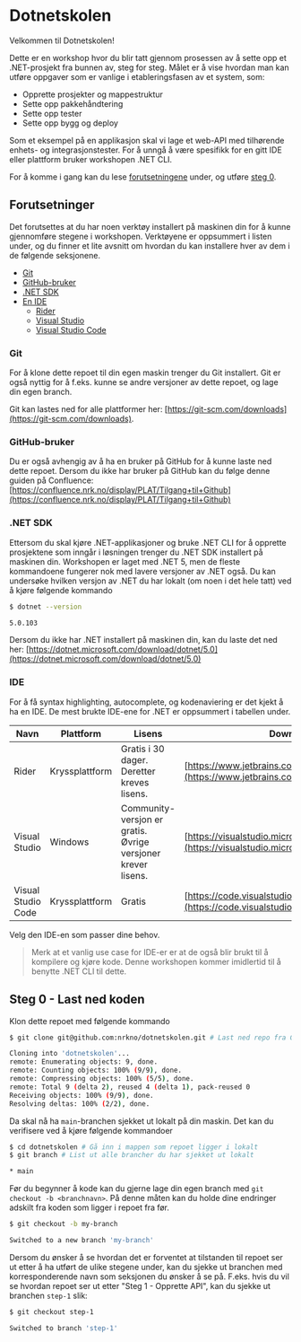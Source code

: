 # Dotnetskolen

Velkommen til Dotnetskolen!

Dette er en workshop hvor du blir tatt gjennom prosessen av å sette opp et .NET-prosjekt fra bunnen av, steg for steg. Målet er å vise hvordan man kan utføre oppgaver som er vanlige i etableringsfasen av et system, som:

- Opprette prosjekter og mappestruktur
- Sette opp pakkehåndtering
- Sette opp tester
- Sette opp bygg og deploy

Som et eksempel på en applikasjon skal vi lage et web-API med tilhørende enhets- og integrasjonstester. For å unngå å være spesifikk for en gitt IDE eller plattform bruker workshopen .NET CLI.

For å komme i gang kan du lese [forutsetningene](#Forutsetninger) under, og utføre [steg 0](#steg-0---last-ned-koden).

## Forutsetninger

Det forutsettes at du har noen verktøy installert på maskinen din for å kunne gjennomføre stegene i workshopen. Verktøyene er oppsummert i listen under, og du finner et lite avsnitt om hvordan du kan installere hver av dem i de følgende seksjonene.

- [Git](#Git)
- [GitHub-bruker](#GitHub-bruker)
- [.NET SDK](#NET-SDK)
- [En IDE](#IDE)
  - [Rider](https://www.jetbrains.com/rider/download)
  - [Visual Studio](https://visualstudio.microsoft.com/vs/community)
  - [Visual Studio Code](https://code.visualstudio.com/download)

### Git

For å klone dette repoet til din egen maskin trenger du Git installert. Git er også nyttig for å f.eks. kunne se andre versjoner av dette repoet, og lage din egen branch.

Git kan lastes ned for alle plattformer her: [https://git-scm.com/downloads](https://git-scm.com/downloads).

### GitHub-bruker

Du er også avhengig av å ha en bruker på GitHub for å kunne laste ned dette repoet. Dersom du ikke har bruker på GitHub kan du følge denne guiden på Confluence: [https://confluence.nrk.no/display/PLAT/Tilgang+til+Github](https://confluence.nrk.no/display/PLAT/Tilgang+til+Github)

### .NET SDK

Ettersom du skal kjøre .NET-applikasjoner og bruke .NET CLI for å opprette prosjektene som inngår i løsningen trenger du .NET SDK installert på maskinen din. Workshopen er laget med .NET 5, men de fleste kommandoene fungerer nok med lavere versjoner av .NET også. Du kan undersøke hvilken versjon av .NET du har lokalt (om noen i det hele tatt) ved å kjøre følgende kommando

``` bash
$ dotnet --version

5.0.103
```

Dersom du ikke har .NET installert på maskinen din, kan du laste det ned her: [https://dotnet.microsoft.com/download/dotnet/5.0](https://dotnet.microsoft.com/download/dotnet/5.0)

### IDE

For å få syntax highlighting, autocomplete, og kodenaviering er det kjekt å ha en IDE. De mest brukte IDE-ene for .NET er oppsummert i tabellen under.

| Navn | Plattform | Lisens | Download |
| - | - | - | - |
| Rider | Kryssplattform | Gratis i 30 dager. Deretter kreves lisens. | [https://www.jetbrains.com/rider/download](https://www.jetbrains.com/rider/download) |
| Visual Studio|Windows | Community-versjon er gratis. Øvrige versjoner krever lisens. |[https://visualstudio.microsoft.com/vs/community](https://visualstudio.microsoft.com/vs/community)|
| Visual Studio Code | Kryssplattform | Gratis | [https://code.visualstudio.com/download](https://code.visualstudio.com/download) |

Velg den IDE-en som passer dine behov.

> Merk at et vanlig use case for IDE-er er at de også blir brukt til å kompilere og kjøre kode. Denne workshopen kommer imidlertid til å benytte .NET CLI til dette.

## Steg 0 - Last ned koden

Klon dette repoet med følgende kommando

``` bash
$ git clone git@github.com:nrkno/dotnetskolen.git # Last ned repo fra GitHub til din maskin

Cloning into 'dotnetskolen'...
remote: Enumerating objects: 9, done.
remote: Counting objects: 100% (9/9), done.
remote: Compressing objects: 100% (5/5), done.
remote: Total 9 (delta 2), reused 4 (delta 1), pack-reused 0
Receiving objects: 100% (9/9), done.
Resolving deltas: 100% (2/2), done.
```

Da skal nå ha `main`-branchen sjekket ut lokalt på din maskin. Det kan du verifisere ved å kjøre følgende kommandoer

``` bash
$ cd dotnetskolen # Gå inn i mappen som repoet ligger i lokalt
$ git branch # List ut alle brancher du har sjekket ut lokalt

* main
```

Før du begynner å kode kan du gjerne lage din egen branch med `git checkout -b <branchnavn>`. På denne måten kan du holde dine endringer adskilt fra koden som ligger i repoet fra før.

``` bash
$ git checkout -b my-branch

Switched to a new branch 'my-branch'
```

Dersom du ønsker å se hvordan det er forventet at tilstanden til repoet ser ut etter å ha utført de ulike stegene under, kan du sjekke ut branchen med korresponderende navn som seksjonen du ønsker å se på. F.eks. hvis du vil se hvordan repoet ser ut etter "Steg 1 - Opprette API", kan du sjekke ut branchen `step-1` slik:

``` bash
$ git checkout step-1

Switched to branch 'step-1'
```
